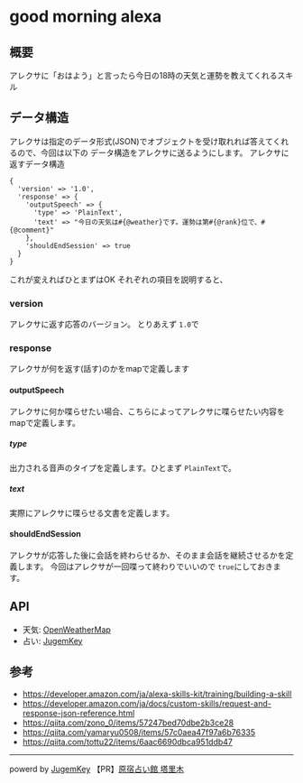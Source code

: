 # good morning alexa
## 概要
アレクサに「おはよう」と言ったら今日の18時の天気と運勢を教えてくれるスキル

## データ構造
アレクサは指定のデータ形式(JSON)でオブジェクトを受け取れれば答えてくれるので、今回は以下の
データ構造をアレクサに送るようにします。
アレクサに返すデータ構造
```
{
  'version' => '1.0',
  'response' => {
    'outputSpeech' => {
      'type' => 'PlainText',
      'text' => "今日の天気は#{@weather}です。運勢は第#{@rank}位で、#{@comment}"
    },
    'shouldEndSession' => true
  }
}
```
これが変えればひとまずはOK
それぞれの項目を説明すると、
### version
アレクサに返す応答のバージョン。
とりあえず `1.0`で
### response
アレクサが何を返す(話す)のかをmapで定義します
#### outputSpeech
アレクサに何か喋らせたい場合、こちらによってアレクサに喋らせたい内容をmapで定義します。
##### type
出力される音声のタイプを定義します。ひとまず `PlainText`で。
##### text
実際にアレクサに喋らせる文書を定義します。
#### shouldEndSession
アレクサが応答した後に会話を終わらせるか、そのまま会話を継続させるかを定義します。
今回はアレクサが一回喋って終わりでいいので `true`にしておきます。

## API
- 天気: [OpenWeatherMap](https://openweathermap.org/api)
- 占い: [JugemKey](http://jugemkey.jp/api/)

## 参考
- https://developer.amazon.com/ja/alexa-skills-kit/training/building-a-skill
- https://developer.amazon.com/ja/docs/custom-skills/request-and-response-json-reference.html
- https://qiita.com/zono_0/items/57247bed70dbe2b3ce28
- https://qiita.com/yamaryu0508/items/57c0aea47f97a6b76335
- https://qiita.com/tottu22/items/6aac6690dbca951ddb47

---
powerd by <a href="http://jugemkey.jp/api/">JugemKey</a>
【PR】<a href="http://www.tarim.co.jp/">原宿占い館 塔里木</a>
